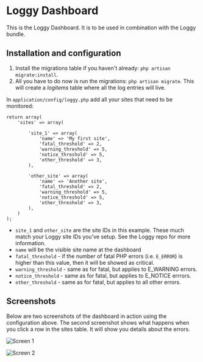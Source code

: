 # Loggy Dashboard

This is the Loggy Dashboard. It is to be used in combination with the Loggy bundle.

## Installation and configuration

1. Install the migrations table if you haven't already: `php artisan migrate:install`.
2. All you have to do now is run the migrations: `php artisan migrate`. This will create a _logitems_ table where all the log entries will live.

In `application/config/loggy.php` add all your sites that need to be monitored:

```
return array(
	'sites' => array(

		'site_1' => array(
			'name' => 'My first site',
			'fatal_threshold' => 2,
			'warning_threshold' => 5,
			'notice_threshold' => 5,
			'other_threshold' => 3,
		),

		'other_site' => array(
			'name' => 'Another site',
			'fatal_threshold' => 2,
			'warning_threshold' => 5,
			'notice_threshold' => 5,
			'other_threshold' => 3,
		),
	)
);
```

* `site_1` and `other_site` are the site IDs in this example. These much match your Loggy site IDs you've setup. See the Loggy repo for more information.
* `name` will be the visible site name at the dashboard
* `fatal_threshold` - if the number of fatal PHP errors (i.e. `E_ERROR`) is higher than this value, then it will be showed as critical.
* `warning_threshold` - same as for fatal, but applies to E_WARNING errors.
* `notice_threshold` - same as for fatal, but applies to E_NOTICE errrors.
* `other_threshold` - same as for fatal, but applies to all other errors.

## Screenshots

Below are two screenshots of the dashboard in action using the configuration above. The second screenshot shows what happens when you click a row in the sites table. It will show you details about the errors.

![Screen 1](http://i.imgur.com/oIXmm.png)

![Screen 2](http://i.imgur.com/yXUj1.png)